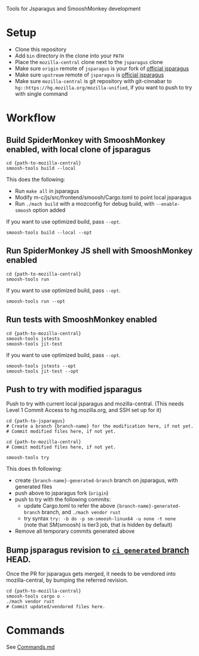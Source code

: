 Tools for Jsparagus and SmooshMonkey development

# Setup

 * Clone this repository
 * Add `bin` directory in the clone into your `PATH`
 * Place the `mozilla-central` clone next to the `jsparagus` clone
 * Make sure `origin` remote of `jsparagus` is your fork of [official jsparagus](https://github.com/mozilla-spidermonkey/jsparagus)
 * Make sure `upstream` remote of `jsparagus` is [official jsparagus](https://github.com/mozilla-spidermonkey/jsparagus)
 * Make sure `mozilla-central` is git repository with git-cinnabar to `hg::https://hg.mozilla.org/mozilla-unified`, if you want to push to try with single command

# Workflow

## Build SpiderMonkey with SmooshMonkey enabled, with local clone of jsparagus

```
cd {path-to-mozilla-central}
smoosh-tools build --local
```

This does the following:
  * Run `make all` in jsparagus
  * Modify m-c/js/src/frontend/smoosh/Cargo.toml to point local jsparagus
  * Run `./mach build` with a mozconfig for debug build, with `--enable-smoosh` option added

If you want to use optimized build, pass `--opt`.

```
smoosh-tools build --local --opt
```

## Run SpiderMonkey JS shell with SmooshMonkey enabled

```
cd {path-to-mozilla-central}
smoosh-tools run
```

If you want to use optimized build, pass `--opt`.

```
smoosh-tools run --opt
```

## Run tests with SmooshMonkey enabled

```
cd {path-to-mozilla-central}
smoosh-tools jstests
smoosh-tools jit-test
```

If you want to use optimized build, pass `--opt`.

```
smoosh-tools jstests --opt
smoosh-tools jit-test --opt
```

## Push to try with modified jsparagus

Push to try with current local jsparagus and mozilla-central.
(This needs Level 1 Commit Access to hg.mozilla.org, and SSH set up for it)

```
cd {path-to-jsparagus}
# Create a branch {branch-name} for the modification here, if not yet.
# Commit modified files here, if not yet.

cd {path-to-mozilla-central}
# Commit modified files here, if not yet.

smoosh-tools try
```

This does th following:
* create `{branch-name}-generated-branch` branch on jsparagus, with generated files
* push above to jsparagus fork (`origin`)
* push to try with the following commits:
  * update Cargo.toml to refer the above `{branch-name}-generated-branch` branch, and `./mach vendor rust`
  * try syntax `try: -b do -p sm-smoosh-linux64 -u none -t none`  
    (note that SM(smoosh) is tier3 job, that is hidden by default)
* Remove all temporary commits generated above


## Bump jsparagus revision to [`ci_generated` branch](https://github.com/mozilla-spidermonkey/jsparagus/wiki/Branch-for-generated-files) HEAD.

Once the PR for jsparagus gets merged, it needs to be vendored into mozilla-central, by bumping the referred revision.

```
cd {path-to-mozilla-central}
smoosh-tools cargo o -
./mach vendor rust
# Commit updated/vendored files here.
```

# Commands

See [Commands.md](Commands.md)
